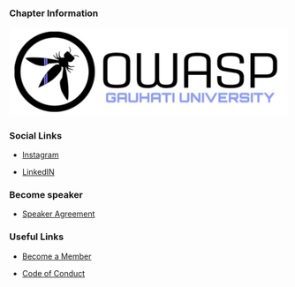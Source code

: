### Chapter Information
![OWASP www-chapter-owasp-gauhati-university](assets/images/OWASP_GU.png
"OWASP Gauhati University Chapter")

### Social Links

* [Instagram](https://instagram.com/owasp.gauhati.university)

* [LinkedIN](https://www.linkedin.com/company/owasp-gauhati-university/)


### Become speaker

* [Speaker Agreement](https://owasp.org/www-policy/)


### Useful Links
* [Become a Member](https://www.owasp.org/index.php/Membership)

* [Code of Conduct](https://owasp.org/www-policy/)
